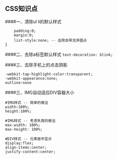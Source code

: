 ## CSS知识点

####一、清除ul li的默认样式
```ul,li { 
    padding:0;
    margin:0;
    list-style:none; -- 去除自带无序圆点
}
```

####二、去除a标签默认样式
```text-decoration: blink;```

####三、去除手机上的点击阴影
```
-webkit-tap-highlight-color:transparent;
-webkit-appearance:none;    
outline:none
```

####三、IMG自动适应DIV容器大小
```
#IMG样式 -- 简单的做法
width:100%;
height:100%;

#IMG样式 -- 考虑失真的做法
max-width: 100%;
max-height: 100%;

#DIV样式 -- 元素居中显示
display:flex;
align-items:center; 
justify-content:center;

```
